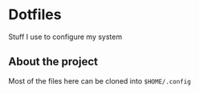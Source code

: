 # Dotfiles

Stuff I use to configure my system

## About the project

Most of the files here can be cloned into `$HOME/.config`